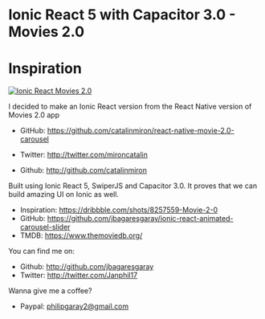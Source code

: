 # Ionic React 5 with Capacitor 3.0 - Movies 2.0


# Inspiration


[![Ionic React Movies 2.0](sample.gif)](https://github.com/jbagaresgaray/ionic-react-animated-carousel-slider)


I decided to make an Ionic React version from the React Native version of Movies 2.0 app

- GitHub: https://github.com/catalinmiron/react-native-movie-2.0-carousel

- Twitter: http://twitter.com/mironcatalin
- Github: http://github.com/catalinmiron




Built using Ionic React 5, SwiperJS and Capacitor 3.0. It proves that we can build amazing UI on Ionic as well.

- Inspiration: https://dribbble.com/shots/8257559-Movie-2-0
- GitHub: https://github.com/jbagaresgaray/ionic-react-animated-carousel-slider
- TMDB: https://www.themoviedb.org/

You can find me on:

- Github: http://github.com/jbagaresgaray
- Twitter: http://twitter.com/Janphil17

Wanna give me a coffee?

- Paypal: philipgaray2@gmail.com